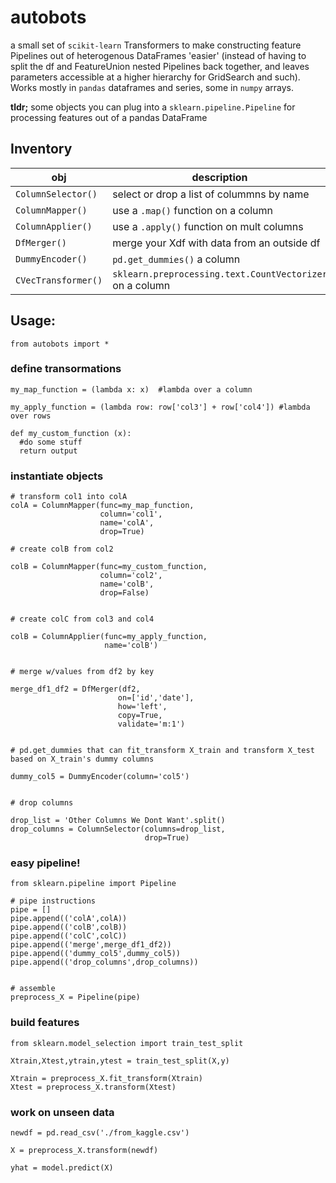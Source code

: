 # autobots
a small set of `scikit-learn` Transformers to make constructing feature Pipelines out of heterogenous DataFrames 'easier' (instead of having to split the df and FeatureUnion nested Pipelines back together, and leaves parameters accessible at a higher hierarchy for GridSearch and such).  Works mostly in `pandas` dataframes and series, some in `numpy` arrays.

**tldr;** some objects you can plug into a `sklearn.pipeline.Pipeline` for processing features out of a pandas DataFrame


## Inventory
| obj | description |
|----|----|
`ColumnSelector()`  |  select or drop a list of colummns by name
`ColumnMapper()`  | use a `.map()` function on a column
`ColumnApplier()`  | use a `.apply()` function on mult columns
`DfMerger()`  |  merge your Xdf with data from an outside df
`DummyEncoder()`  | `pd.get_dummies()` a column
`CVecTransformer()` | `sklearn.preprocessing.text.CountVectorizer` on a column

## Usage:
`from autobots import *`


### define transormations
```
my_map_function = (lambda x: x)  #lambda over a column

my_apply_function = (lambda row: row['col3'] + row['col4']) #lambda over rows

def my_custom_function (x):
  #do some stuff
  return output
```

### instantiate objects
```
# transform col1 into colA
colA = ColumnMapper(func=my_map_function,
                    column='col1',
                    name='colA',
                    drop=True)

# create colB from col2

colB = ColumnMapper(func=my_custom_function,
                    column='col2',
                    name='colB',
                    drop=False)


# create colC from col3 and col4

colB = ColumnApplier(func=my_apply_function,
                     name='colB')


# merge w/values from df2 by key

merge_df1_df2 = DfMerger(df2,
                        on=['id','date'],
                        how='left',
                        copy=True,
                        validate='m:1')


# pd.get_dummies that can fit_transform X_train and transform X_test based on X_train's dummy columns

dummy_col5 = DummyEncoder(column='col5')


# drop columns

drop_list = 'Other Columns We Dont Want'.split()
drop_columns = ColumnSelector(columns=drop_list,
                              drop=True)

```

### easy pipeline!
```
from sklearn.pipeline import Pipeline

# pipe instructions
pipe = []
pipe.append(('colA',colA))
pipe.append(('colB',colB))
pipe.append(('colC',colC))
pipe.append(('merge',merge_df1_df2))
pipe.append(('dummy_col5',dummy_col5))
pipe.append(('drop_columns',drop_columns))


# assemble
preprocess_X = Pipeline(pipe)
```
 
### build features
```
from sklearn.model_selection import train_test_split

Xtrain,Xtest,ytrain,ytest = train_test_split(X,y)

Xtrain = preprocess_X.fit_transform(Xtrain)
Xtest = preprocess_X.transform(Xtest)
```

### work on unseen data
```
newdf = pd.read_csv('./from_kaggle.csv')

X = preprocess_X.transform(newdf)

yhat = model.predict(X)
```
